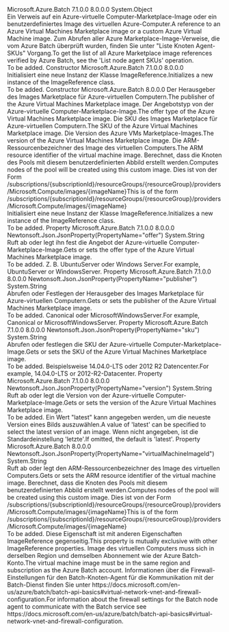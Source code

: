<Type Name="ImageReference" FullName="Microsoft.Azure.Batch.Protocol.Models.ImageReference">
  <TypeSignature Language="C#" Value="public class ImageReference" />
  <TypeSignature Language="ILAsm" Value=".class public auto ansi beforefieldinit ImageReference extends System.Object" />
  <TypeSignature Language="DocId" Value="T:Microsoft.Azure.Batch.Protocol.Models.ImageReference" />
  <TypeSignature Language="VB.NET" Value="Public Class ImageReference" />
  <TypeSignature Language="F#" Value="type ImageReference = class" />
  <AssemblyInfo>
    <AssemblyName>Microsoft.Azure.Batch</AssemblyName>
    <AssemblyVersion>7.1.0.0</AssemblyVersion>
    <AssemblyVersion>8.0.0.0</AssemblyVersion>
  </AssemblyInfo>
  <Base>
    <BaseTypeName>System.Object</BaseTypeName>
  </Base>
  <Interfaces />
  <Docs>
    <summary>
            <span data-ttu-id="19785-101">Ein Verweis auf ein Azure-virtuelle Computer-Marketplace-Image oder ein benutzerdefiniertes Image des virtuellen Azure-Computer.</span><span class="sxs-lookup"><span data-stu-id="19785-101">A reference to an Azure Virtual Machines Marketplace image or a custom Azure Virtual Machine image.</span></span> <span data-ttu-id="19785-102">Zum Abrufen aller Azure Marketplace-Image-Verweise, die vom Azure Batch überprüft wurden, finden Sie unter "Liste Knoten Agent-SKUs" Vorgang.</span><span class="sxs-lookup"><span data-stu-id="19785-102">To get the list of all Azure Marketplace image references verified by Azure Batch, see the 'List node agent SKUs' operation.</span></span>
            </summary>
    <remarks>To be added.</remarks>
  </Docs>
  <Members>
    <Member MemberName=".ctor">
      <MemberSignature Language="C#" Value="public ImageReference ();" />
      <MemberSignature Language="ILAsm" Value=".method public hidebysig specialname rtspecialname instance void .ctor() cil managed" />
      <MemberSignature Language="DocId" Value="M:Microsoft.Azure.Batch.Protocol.Models.ImageReference.#ctor" />
      <MemberSignature Language="VB.NET" Value="Public Sub New ()" />
      <MemberType>Constructor</MemberType>
      <AssemblyInfo>
        <AssemblyName>Microsoft.Azure.Batch</AssemblyName>
        <AssemblyVersion>7.1.0.0</AssemblyVersion>
        <AssemblyVersion>8.0.0.0</AssemblyVersion>
      </AssemblyInfo>
      <Parameters />
      <Docs>
        <summary>
            <span data-ttu-id="19785-103">Initialisiert eine neue Instanz der Klasse ImageReference.</span><span class="sxs-lookup"><span data-stu-id="19785-103">Initializes a new instance of the ImageReference class.</span></span>
            </summary>
        <remarks>To be added.</remarks>
      </Docs>
    </Member>
    <Member MemberName=".ctor">
      <MemberSignature Language="C#" Value="public ImageReference (string publisher = null, string offer = null, string sku = null, string version = null, string virtualMachineImageId = null);" />
      <MemberSignature Language="ILAsm" Value=".method public hidebysig specialname rtspecialname instance void .ctor(string publisher, string offer, string sku, string version, string virtualMachineImageId) cil managed" />
      <MemberSignature Language="DocId" Value="M:Microsoft.Azure.Batch.Protocol.Models.ImageReference.#ctor(System.String,System.String,System.String,System.String,System.String)" />
      <MemberSignature Language="VB.NET" Value="Public Sub New (Optional publisher As String = null, Optional offer As String = null, Optional sku As String = null, Optional version As String = null, Optional virtualMachineImageId As String = null)" />
      <MemberSignature Language="F#" Value="new Microsoft.Azure.Batch.Protocol.Models.ImageReference : string * string * string * string * string -&gt; Microsoft.Azure.Batch.Protocol.Models.ImageReference" Usage="new Microsoft.Azure.Batch.Protocol.Models.ImageReference (publisher, offer, sku, version, virtualMachineImageId)" />
      <MemberType>Constructor</MemberType>
      <AssemblyInfo>
        <AssemblyName>Microsoft.Azure.Batch</AssemblyName>
        <AssemblyVersion>8.0.0.0</AssemblyVersion>
      </AssemblyInfo>
      <Parameters>
        <Parameter Name="publisher" Type="System.String" />
        <Parameter Name="offer" Type="System.String" />
        <Parameter Name="sku" Type="System.String" />
        <Parameter Name="version" Type="System.String" />
        <Parameter Name="virtualMachineImageId" Type="System.String" />
      </Parameters>
      <Docs>
        <param name="publisher"><span data-ttu-id="19785-104">Der Herausgeber des Images Marketplace für Azure-virtuellen Computern.</span><span class="sxs-lookup"><span data-stu-id="19785-104">The publisher of the Azure Virtual Machines Marketplace image.</span></span></param>
        <param name="offer"><span data-ttu-id="19785-105">Der Angebotstyp von der Azure-virtuelle Computer-Marketplace-Image.</span><span class="sxs-lookup"><span data-stu-id="19785-105">The offer type of the Azure Virtual Machines Marketplace image.</span></span></param>
        <param name="sku"><span data-ttu-id="19785-106">Die SKU des Images Marketplace für Azure-virtuellen Computern.</span><span class="sxs-lookup"><span data-stu-id="19785-106">The SKU of the Azure Virtual Machines Marketplace image.</span></span></param>
        <param name="version"><span data-ttu-id="19785-107">Die Version des Azure VMs Marketplace-Images.</span><span class="sxs-lookup"><span data-stu-id="19785-107">The version of the Azure Virtual Machines Marketplace image.</span></span></param>
        <param name="virtualMachineImageId"><span data-ttu-id="19785-108">Die ARM-Ressourcenbezeichner des Image des virtuellen Computers.</span><span class="sxs-lookup"><span data-stu-id="19785-108">The ARM resource identifier of the virtual machine image.</span></span> <span data-ttu-id="19785-109">Berechnet, dass die Knoten des Pools mit diesem benutzerdefinierten Abbild erstellt werden.</span><span class="sxs-lookup"><span data-stu-id="19785-109">Computes nodes of the pool will be created using this custom image.</span></span> <span data-ttu-id="19785-110">Dies ist von der Form /subscriptions/{subscriptionId}/resourceGroups/{resourceGroup}/providers/Microsoft.Compute/images/{imageName}</span><span class="sxs-lookup"><span data-stu-id="19785-110">This is of the form /subscriptions/{subscriptionId}/resourceGroups/{resourceGroup}/providers/Microsoft.Compute/images/{imageName}</span></span></param>
        <summary>
            <span data-ttu-id="19785-111">Initialisiert eine neue Instanz der Klasse ImageReference.</span><span class="sxs-lookup"><span data-stu-id="19785-111">Initializes a new instance of the ImageReference class.</span></span>
            </summary>
        <remarks>To be added.</remarks>
      </Docs>
    </Member>
    <Member MemberName="Offer">
      <MemberSignature Language="C#" Value="public string Offer { get; set; }" />
      <MemberSignature Language="ILAsm" Value=".property instance string Offer" />
      <MemberSignature Language="DocId" Value="P:Microsoft.Azure.Batch.Protocol.Models.ImageReference.Offer" />
      <MemberSignature Language="VB.NET" Value="Public Property Offer As String" />
      <MemberSignature Language="F#" Value="member this.Offer : string with get, set" Usage="Microsoft.Azure.Batch.Protocol.Models.ImageReference.Offer" />
      <MemberType>Property</MemberType>
      <AssemblyInfo>
        <AssemblyName>Microsoft.Azure.Batch</AssemblyName>
        <AssemblyVersion>7.1.0.0</AssemblyVersion>
        <AssemblyVersion>8.0.0.0</AssemblyVersion>
      </AssemblyInfo>
      <Attributes>
        <Attribute>
          <AttributeName>Newtonsoft.Json.JsonProperty(PropertyName="offer")</AttributeName>
        </Attribute>
      </Attributes>
      <ReturnValue>
        <ReturnType>System.String</ReturnType>
      </ReturnValue>
      <Docs>
        <summary>
            <span data-ttu-id="19785-112">Ruft ab oder legt ihn fest die Angebot der Azure-virtuelle Computer-Marketplace-Image.</span><span class="sxs-lookup"><span data-stu-id="19785-112">Gets or sets the offer type of the Azure Virtual Machines Marketplace image.</span></span>
            </summary>
        <value>To be added.</value>
        <remarks>
            <span data-ttu-id="19785-113">Z. B. UbuntuServer oder Windows Server.</span><span class="sxs-lookup"><span data-stu-id="19785-113">For example, UbuntuServer or WindowsServer.</span></span>
            </remarks>
      </Docs>
    </Member>
    <Member MemberName="Publisher">
      <MemberSignature Language="C#" Value="public string Publisher { get; set; }" />
      <MemberSignature Language="ILAsm" Value=".property instance string Publisher" />
      <MemberSignature Language="DocId" Value="P:Microsoft.Azure.Batch.Protocol.Models.ImageReference.Publisher" />
      <MemberSignature Language="VB.NET" Value="Public Property Publisher As String" />
      <MemberSignature Language="F#" Value="member this.Publisher : string with get, set" Usage="Microsoft.Azure.Batch.Protocol.Models.ImageReference.Publisher" />
      <MemberType>Property</MemberType>
      <AssemblyInfo>
        <AssemblyName>Microsoft.Azure.Batch</AssemblyName>
        <AssemblyVersion>7.1.0.0</AssemblyVersion>
        <AssemblyVersion>8.0.0.0</AssemblyVersion>
      </AssemblyInfo>
      <Attributes>
        <Attribute>
          <AttributeName>Newtonsoft.Json.JsonProperty(PropertyName="publisher")</AttributeName>
        </Attribute>
      </Attributes>
      <ReturnValue>
        <ReturnType>System.String</ReturnType>
      </ReturnValue>
      <Docs>
        <summary>
            <span data-ttu-id="19785-114">Abrufen oder Festlegen der Herausgeber des Images Marketplace für Azure-virtuellen Computern.</span><span class="sxs-lookup"><span data-stu-id="19785-114">Gets or sets the publisher of the Azure Virtual Machines Marketplace image.</span></span>
            </summary>
        <value>To be added.</value>
        <remarks>
            <span data-ttu-id="19785-115">Canonical oder MicrosoftWindowsServer.</span><span class="sxs-lookup"><span data-stu-id="19785-115">For example, Canonical or MicrosoftWindowsServer.</span></span>
            </remarks>
      </Docs>
    </Member>
    <Member MemberName="Sku">
      <MemberSignature Language="C#" Value="public string Sku { get; set; }" />
      <MemberSignature Language="ILAsm" Value=".property instance string Sku" />
      <MemberSignature Language="DocId" Value="P:Microsoft.Azure.Batch.Protocol.Models.ImageReference.Sku" />
      <MemberSignature Language="VB.NET" Value="Public Property Sku As String" />
      <MemberSignature Language="F#" Value="member this.Sku : string with get, set" Usage="Microsoft.Azure.Batch.Protocol.Models.ImageReference.Sku" />
      <MemberType>Property</MemberType>
      <AssemblyInfo>
        <AssemblyName>Microsoft.Azure.Batch</AssemblyName>
        <AssemblyVersion>7.1.0.0</AssemblyVersion>
        <AssemblyVersion>8.0.0.0</AssemblyVersion>
      </AssemblyInfo>
      <Attributes>
        <Attribute>
          <AttributeName>Newtonsoft.Json.JsonProperty(PropertyName="sku")</AttributeName>
        </Attribute>
      </Attributes>
      <ReturnValue>
        <ReturnType>System.String</ReturnType>
      </ReturnValue>
      <Docs>
        <summary>
            <span data-ttu-id="19785-116">Abrufen oder festlegen die SKU der Azure-virtuelle Computer-Marketplace-Image.</span><span class="sxs-lookup"><span data-stu-id="19785-116">Gets or sets the SKU of the Azure Virtual Machines Marketplace image.</span></span>
            </summary>
        <value>To be added.</value>
        <remarks>
            <span data-ttu-id="19785-117">Beispielsweise 14.04.0-LTS oder 2012 R2 Datencenter.</span><span class="sxs-lookup"><span data-stu-id="19785-117">For example, 14.04.0-LTS or 2012-R2-Datacenter.</span></span>
            </remarks>
      </Docs>
    </Member>
    <Member MemberName="Version">
      <MemberSignature Language="C#" Value="public string Version { get; set; }" />
      <MemberSignature Language="ILAsm" Value=".property instance string Version" />
      <MemberSignature Language="DocId" Value="P:Microsoft.Azure.Batch.Protocol.Models.ImageReference.Version" />
      <MemberSignature Language="VB.NET" Value="Public Property Version As String" />
      <MemberSignature Language="F#" Value="member this.Version : string with get, set" Usage="Microsoft.Azure.Batch.Protocol.Models.ImageReference.Version" />
      <MemberType>Property</MemberType>
      <AssemblyInfo>
        <AssemblyName>Microsoft.Azure.Batch</AssemblyName>
        <AssemblyVersion>7.1.0.0</AssemblyVersion>
        <AssemblyVersion>8.0.0.0</AssemblyVersion>
      </AssemblyInfo>
      <Attributes>
        <Attribute>
          <AttributeName>Newtonsoft.Json.JsonProperty(PropertyName="version")</AttributeName>
        </Attribute>
      </Attributes>
      <ReturnValue>
        <ReturnType>System.String</ReturnType>
      </ReturnValue>
      <Docs>
        <summary>
            <span data-ttu-id="19785-118">Ruft ab oder legt die Version von der Azure-virtuelle Computer-Marketplace-Image.</span><span class="sxs-lookup"><span data-stu-id="19785-118">Gets or sets the version of the Azure Virtual Machines Marketplace image.</span></span>
            </summary>
        <value>To be added.</value>
        <remarks>
            <span data-ttu-id="19785-119">Ein Wert "latest" kann angegeben werden, um die neueste Version eines Bilds auszuwählen.</span><span class="sxs-lookup"><span data-stu-id="19785-119">A value of 'latest' can be specified to select the latest version of an image.</span></span> <span data-ttu-id="19785-120">Wenn nicht angegeben, ist die Standardeinstellung 'letzte'.</span><span class="sxs-lookup"><span data-stu-id="19785-120">If omitted, the default is 'latest'.</span></span>
            </remarks>
      </Docs>
    </Member>
    <Member MemberName="VirtualMachineImageId">
      <MemberSignature Language="C#" Value="public string VirtualMachineImageId { get; set; }" />
      <MemberSignature Language="ILAsm" Value=".property instance string VirtualMachineImageId" />
      <MemberSignature Language="DocId" Value="P:Microsoft.Azure.Batch.Protocol.Models.ImageReference.VirtualMachineImageId" />
      <MemberSignature Language="VB.NET" Value="Public Property VirtualMachineImageId As String" />
      <MemberSignature Language="F#" Value="member this.VirtualMachineImageId : string with get, set" Usage="Microsoft.Azure.Batch.Protocol.Models.ImageReference.VirtualMachineImageId" />
      <MemberType>Property</MemberType>
      <AssemblyInfo>
        <AssemblyName>Microsoft.Azure.Batch</AssemblyName>
        <AssemblyVersion>8.0.0.0</AssemblyVersion>
      </AssemblyInfo>
      <Attributes>
        <Attribute>
          <AttributeName>Newtonsoft.Json.JsonProperty(PropertyName="virtualMachineImageId")</AttributeName>
        </Attribute>
      </Attributes>
      <ReturnValue>
        <ReturnType>System.String</ReturnType>
      </ReturnValue>
      <Docs>
        <summary>
            <span data-ttu-id="19785-121">Ruft ab oder legt den ARM-Ressourcenbezeichner des Image des virtuellen Computers.</span><span class="sxs-lookup"><span data-stu-id="19785-121">Gets or sets the ARM resource identifier of the virtual machine image.</span></span> <span data-ttu-id="19785-122">Berechnet, dass die Knoten des Pools mit diesem benutzerdefinierten Abbild erstellt werden.</span><span class="sxs-lookup"><span data-stu-id="19785-122">Computes nodes of the pool will be created using this custom image.</span></span> <span data-ttu-id="19785-123">Dies ist von der Form /subscriptions/{subscriptionId}/resourceGroups/{resourceGroup}/providers/Microsoft.Compute/images/{imageName}</span><span class="sxs-lookup"><span data-stu-id="19785-123">This is of the form /subscriptions/{subscriptionId}/resourceGroups/{resourceGroup}/providers/Microsoft.Compute/images/{imageName}</span></span>
            </summary>
        <value>To be added.</value>
        <remarks>
            <span data-ttu-id="19785-124">Diese Eigenschaft ist mit anderen Eigenschaften ImageReference gegenseitig.</span><span class="sxs-lookup"><span data-stu-id="19785-124">This property is mutually exclusive with other ImageReference properties.</span></span> <span data-ttu-id="19785-125">Image des virtuellen Computers muss sich in derselben Region und demselben Abonnement wie der Azure Batch-Konto.</span><span class="sxs-lookup"><span data-stu-id="19785-125">The virtual machine image must be in the same region and subscription as the Azure Batch account.</span></span> <span data-ttu-id="19785-126">Informationen über die Firewall-Einstellungen für den Batch-Knoten-Agent für die Kommunikation mit der Batch-Dienst finden Sie unter https://docs.microsoft.com/en-us/azure/batch/batch-api-basics#virtual-network-vnet-and-firewall-configuration.</span><span class="sxs-lookup"><span data-stu-id="19785-126">For information about the firewall settings for the Batch node agent to communicate with the Batch service see https://docs.microsoft.com/en-us/azure/batch/batch-api-basics#virtual-network-vnet-and-firewall-configuration.</span></span>
            </remarks>
      </Docs>
    </Member>
  </Members>
</Type>